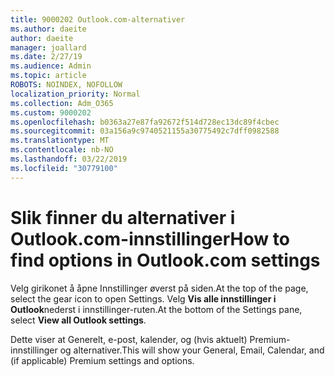 ```yaml
---
title: 9000202 Outlook.com-alternativer
ms.author: daeite
author: daeite
manager: joallard
ms.date: 2/27/19
ms.audience: Admin
ms.topic: article
ROBOTS: NOINDEX, NOFOLLOW
localization_priority: Normal
ms.collection: Adm_O365
ms.custom: 9000202
ms.openlocfilehash: b0363a27e87fa92672f514d728ec13dc89f4cbec
ms.sourcegitcommit: 03a156a9c9740521155a30775492c7dff0982588
ms.translationtype: MT
ms.contentlocale: nb-NO
ms.lasthandoff: 03/22/2019
ms.locfileid: "30779100"
---
```

# <a name="how-to-find-options-in-outlookcom-settings"></a><span data-ttu-id="7a9d6-102">Slik finner du alternativer i Outlook.com-innstillinger</span><span class="sxs-lookup"><span data-stu-id="7a9d6-102">How to find options in Outlook.com settings</span></span>

<span data-ttu-id="7a9d6-103">Velg girikonet å åpne Innstillinger øverst på siden.</span><span class="sxs-lookup"><span data-stu-id="7a9d6-103">At the top of the page, select the gear icon to open Settings.</span></span> <span data-ttu-id="7a9d6-104">Velg **Vis alle innstillinger i Outlook**nederst i innstillinger-ruten.</span><span class="sxs-lookup"><span data-stu-id="7a9d6-104">At the bottom of the Settings pane, select **View all Outlook settings**.</span></span>

<span data-ttu-id="7a9d6-105">Dette viser at Generelt, e-post, kalender, og (hvis aktuelt) Premium-innstillinger og alternativer.</span><span class="sxs-lookup"><span data-stu-id="7a9d6-105">This will show your General, Email, Calendar, and (if applicable) Premium settings and options.</span></span>